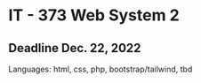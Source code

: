 
# IT - 373 Web System 2

## Deadline Dec. 22, 2022

Languages: html, css, php, bootstrap/tailwind, tbd
